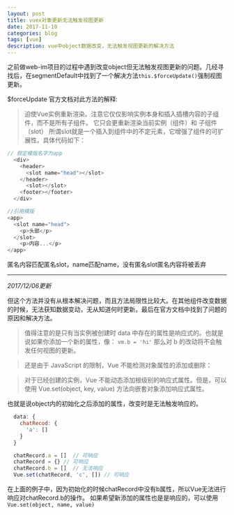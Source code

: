 ```yaml
---
layout: post
title: vuex对象更新无法触发视图更新
date: 2017-11-19
categories: blog
tags: [vue]
description: vue中object数据改变，无法触发视图更新的解决方法
---
```


之前做web-im项目的过程中遇到改变object但无法触发视图更新的问题。几经寻找后，在segmentDefault中找到了一个解决方法`this.$forceUpdate()`强制视图更新。

$forceUpdate 官方文档对此方法的解释: 
> 迫使Vue实例重新渲染。注意它仅仅影响实例本身和插入插槽内容的子组件，而不是所有子组件。
它只会更重新渲染当前实例（组件）和 子组件（slot）
所谓slot就是一个插入到组件中的不定元素，它增强了组件的可扩展性。具体代码如下：

```javascript
// 假定模版名字为app
  <div>
    <header>
      <slot name="head"></slot>
    </header>
      <slot></slot>
    <footer></footer>
  </div>

//引用模版
<app>
  <slot name="head">
    <p>头部</p>
  </slot>
    <p>内容...</p>
</app>
```

匿名内容匹配匿名slot，name匹配name，没有匿名slot匿名内容将被丢弃

***
*2017/12/06更新*

但这个方法并没有从根本解决问题，而且方法局限性比较大。在其他组件改变数据的时候，无法获知数据变动，无从知道何时更新。最后在官方文档中找到了问题的原因和解决方法。

>值得注意的是只有当实例被创建时 data 中存在的属性是响应式的。也就是说如果你添加一个新的属性，像：
`vm.b = 'hi'`  那么对 b 的改动将不会触发任何视图的更新。

>还是由于 JavaScript 的限制，Vue 不能检测对象属性的添加或删除：

>对于已经创建的实例，Vue 不能动态添加根级别的响应式属性。但是，可以使用 Vue.set(object, key, value) 方法向嵌套对象添加响应式属性。

也就是说object内的初始化之后添加的属性，改变时是无法触发响应的。
```javascript
  data: {
    chatRecod: {
      'a': []
    }
  }

  chatRecord.a = []  // 可响应
  chatRecord = {} // 可响应
  chatRecord.b = []  // 无法响应
  Vue.set(chatRecord, 'c', []) // 可响应
```

在上面的例子中，因为初始化的时候chatRecord中没有b属性，所以Vue无法进行响应对chatRecord.b的操作。
如果希望新添加的属性也是是响应的，可以使用`Vue.set(object, name, value)`